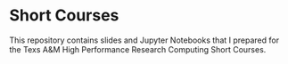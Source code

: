 # Short Courses
This repository contains slides and Jupyter Notebooks that I prepared for the Texs A&M High Performance Research Computing Short Courses.
